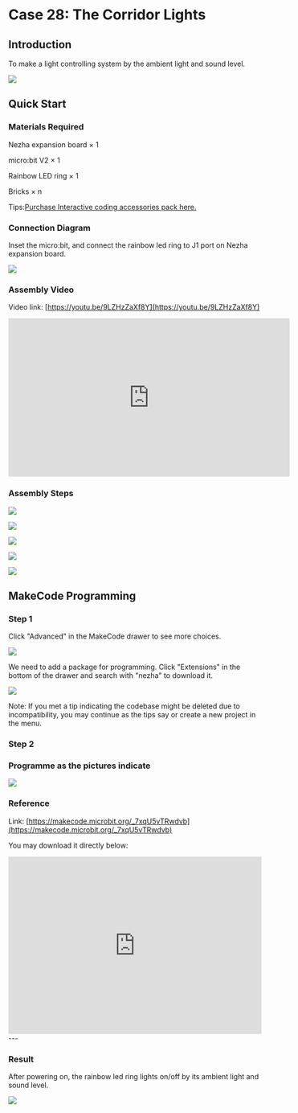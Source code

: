 # Case 28: The Corridor Lights 

## Introduction 
To make a light controlling system by the ambient light and sound level. 

![](./images/case_28_01.png)

## Quick Start 



### Materials Required


Nezha expansion board × 1

micro:bit V2 × 1

Rainbow LED ring  × 1

Bricks × n

Tips:[Purchase Interactive coding accessories pack here.](https://www.elecfreaks.com/interactive-coding-accessories-pack.html)




### Connection Diagram 

Inset the micro:bit, and connect the rainbow led ring to J1 port on Nezha expansion board. 


![](./images/case_28_03.png)



### Assembly Video

Video link: [https://youtu.be/9LZHzZaXf8Y](https://youtu.be/9LZHzZaXf8Y)

<iframe width="560" height="315" src="https://www.youtube.com/embed/9LZHzZaXf8Y" title="YouTube video player" frameborder="0" allow="accelerometer; autoplay; clipboard-write; encrypted-media; gyroscope; picture-in-picture" allowfullscreen></iframe>


### Assembly Steps

![](./images/case_step_28_01.png)

![](./images/case_step_28_02.png)

![](./images/case_step_28_03.png)

![](./images/case_step_28_04.png)

![](./images/case_step_28_05.png)





## MakeCode Programming 


### Step 1



Click "Advanced" in the MakeCode drawer to see more choices. 

![](./images/case_01_10.png)




We need to add a package for programming. Click "Extensions" in the bottom of the drawer and search with "nezha" to download it. 

![](./images/case_03_09.png)

Note: If you met a tip indicating the codebase might be deleted due to incompatibility, you may continue as the tips say or create a new project in the menu. 

### Step 2



### Programme as the pictures indicate


![](./images/case_26_10.png)



### Reference

Link: [https://makecode.microbit.org/_7xqU5vTRwdvb](https://makecode.microbit.org/_7xqU5vTRwdvb)

You may download it directly below: 

<div style="position:relative;height:0;padding-bottom:70%;overflow:hidden;"><iframe style="position:absolute;top:0;left:0;width:100%;height:100%;" src="https://makecode.microbit.org/#pub:_7xqU5vTRwdvb" frameborder="0" sandbox="allow-popups allow-forms allow-scripts allow-same-origin"></iframe></div>  
---

### Result
After powering on, the rainbow led ring lights on/off by its ambient light and sound level. 

![](./images/case-gif-28.gif)
